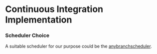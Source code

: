 # Continuous Integration Implementation

### Scheduler Choice
A suitable scheduler for our purpose could be the
[anybranchscheduler](http://docs.buildbot.net/current/manual/cfg-schedulers.html#anybranchscheduler).
